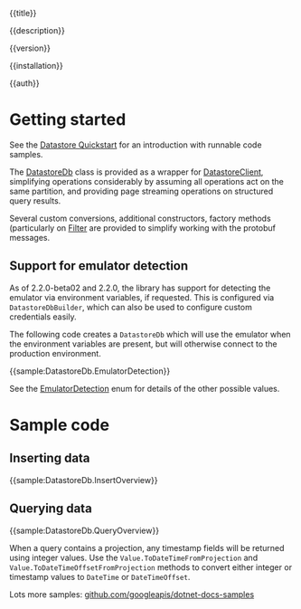 {{title}}

{{description}}

{{version}}

{{installation}}

{{auth}}

# Getting started

See the [Datastore Quickstart](https://cloud.google.com/datastore/docs/quickstart) for an introduction with runnable code samples.

The [DatastoreDb](obj/api/Google.Cloud.Datastore.V1.DatastoreDb.yml)
class is provided as a wrapper for
[DatastoreClient](obj/api/Google.Cloud.Datastore.V1.DatastoreClient.yml),
simplifying operations considerably by assuming all operations act
on the same partition, and providing page streaming operations on
structured query results.

Several custom conversions, additional constructors,
factory methods (particularly on [Filter](obj/api/Google.Cloud.Datastore.V1.Filter.yml)
are provided to simplify working with the protobuf messages.

## Support for emulator detection

As of 2.2.0-beta02 and 2.2.0, the library has support for detecting the
emulator via environment variables, if requested. This is configured
via `DatastoreDbBuilder`, which can also be used to configure custom
credentials easily.

The following code creates a `DatastoreDb` which will use the
emulator when the environment variables are present, but will
otherwise connect to the production environment.

{{sample:DatastoreDb.EmulatorDetection}}

See the
[EmulatorDetection](obj/api/Google.Cloud.Datastore.V1.EmulatorDetection.yml)
enum for details of the other possible values.

# Sample code

## Inserting data

{{sample:DatastoreDb.InsertOverview}}

## Querying data

{{sample:DatastoreDb.QueryOverview}}

When a query contains a projection, any timestamp fields will be
returned using integer values. Use the
`Value.ToDateTimeFromProjection` and
`Value.ToDateTimeOffsetFromProjection` methods to convert
either integer or timestamp values to `DateTime` or `DateTimeOffset`.

Lots more samples:
[github.com/googleapis/dotnet-docs-samples](https://github.com/googleapis/dotnet-docs-samples/tree/master/datastore/api)
